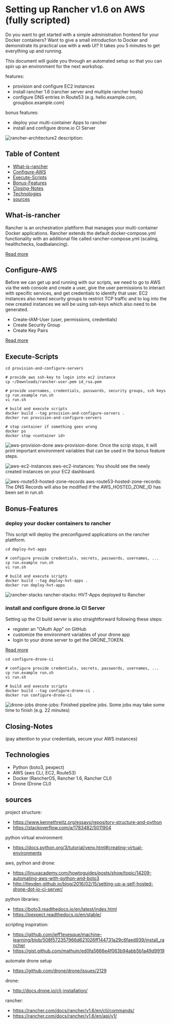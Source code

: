 # Setting up Rancher v1.6 on AWS (fully scripted)

Do you want to get started with a simple administration frontend for your Docker containers? Want to give a small introduction to Docker and demonstrate its practical use with a web UI? It takes you 5 minutes to get everything up and running.

This document will guide you through an automated setup so that you can spin up an environment for the next workshop.

features:
* provision and configure EC2 instances
* install rancher 1.6 (rancher server and multiple rancher hosts)
* configure DNS entries in Route53 (e.g. hello.example.com, groupbox.example.com)

bonus features:
* deploy your multi-container Apps to rancher
* install and configure drone.io CI Server


![rancher-architecture2](images/rancher-architecture2.png)
description:


## Table of Content

* [What-is-rancher](#What-is-rancher)
* [Configure-AWS](#Configure-AWS)
* [Execute-Scripts](#Execute-Scripts)
* [Bonus-Features](#Bonus-Features)
* [Closing-Notes](#Closing-Notes)
* [Technologies](#Technologies)
* [sources](#sources)


## What-is-rancher

Rancher is an orchestration plattform that manages your multi-container Docker applications. Rancher extends the default docker-compose.yml functionality with an additional file called rancher-compose.yml (scaling, healthchecks, loadbalancing). 

[Read more](rancher-intro.md)

## Configure-AWS

Before we can get up and running with our scripts, we need to go to AWS via the web console and create a user, give the user permissions to interact with specific services, and get credentials to identify that user. EC2 instances also need security groups to restrict TCP traffic and to log into the new created instances we will be using ssh-keys which also need to be generated.

* Create-IAM-User (user, permissions, credentials)
* Create Security Group
* Create Key Pairs

[Read more](configure-aws.md)

## Execute-Scripts


```
cd provision-and-configure-servers

# provide aws ssh-key to login into ec2 instance
cp ~/Downloads/rancher-user.pem id_rsa.pem

# provide usernames, credentials, passwords, security groups, ssh keys
cp run.example run.sh
vi run.sh

# build and execute scripts
docker build --tag provision-and-configure-servers .
docker run provision-and-configure-servers

# stop container if something goes wrong
docker ps
docker stop <container id>
```


![aws-provision-done](images/aws-provision-done.png)
aws-provision-done: Once the scrip stops, it will print important environment variables that can be used in the bonus feature steps.

![aws-ec2-instances](images/aws-ec2-instances.png)
aws-ec2-instances: You should see the newly created instances on your EC2 dashboard. 

![aws-route53-hosted-zone-records](images/aws-route53-hosted-zone-records.png)
aws-route53-hosted-zone-records: The DNS Records will also be modified if the AWS_HOSTED_ZONE_ID has been set in run.sh 


## Bonus-Features

### deploy your docker containers to rancher 

This script will deploy the preconfigured applications on the rancher plattform.

```
cd deploy-hvt-apps

# configure provide credentials, secrets, passwords, usernames, ...
cp run.example run.sh
vi run.sh

# build and execute scripts
docker build --tag deploy-hvt-apps .
docker run deploy-hvt-apps
```

![rancher-stacks](images/rancher-stacks.png)
rancher-stacks: HVT-Apps deployed to Rancher

### install and configure drone.io CI Server

Setting up the CI build server is also straightforward following these steps:

* register an "OAuth App" on GitHub 
* customize the environment variables of your drone app
* login to your drone server to get the DRONE_TOKEN.

[Read more](configure-drone.md)

```
cd configure-drone-ci

# configure provide credentials, secrets, passwords, usernames, ...
cp run.example run.sh
vi run.sh

# build and execute scripts
docker build --tag configure-drone-ci .
docker run configure-drone-ci
```

![drone-jobs](images/drone-jobs.png)
drone-jobs: Finished pipeline jobs. Some jobs may take some time to finish (e.g. 22 minutes)


## Closing-Notes

(pay attention to your credentials, secure your AWS instances)


## Technologies

* Python (boto3, pexpect)
* AWS (aws CLI, EC2, Route53)
* Docker (RancherOS, Rancher 1.6, Rancher CLI)
* Drone (Drone CLI)

## sources

project structure:
* https://www.kennethreitz.org/essays/repository-structure-and-python
* https://stackoverflow.com/a/1783482/5011904

python virtual environment:
* https://docs.python.org/3/tutorial/venv.html#creating-virtual-environments

aws, python and drone:
* https://linuxacademy.com/howtoguides/posts/show/topic/14209-automating-aws-with-python-and-boto3
* http://tleyden.github.io/blog/2016/02/15/setting-up-a-self-hosted-drone-dot-io-ci-server/

python libraries:
* https://boto3.readthedocs.io/en/latest/index.html
* https://pexpect.readthedocs.io/en/stable/

scripting inspiration:
* https://github.com/jeff1evesque/machine-learning/blob/508f572357966d621026ff144731a29c6faed939/install_rancher
* https://gist.github.com/mathuin/ed0fa5666e4f063b94abb5b1a49d9919

automate drone setup
* https://github.com/drone/drone/issues/2129

drone:
* http://docs.drone.io/cli-installation/

rancher:
* https://rancher.com/docs/rancher/v1.6/en/cli/commands/
* https://rancher.com/docs/rancher/v1.6/en/api/v1/
